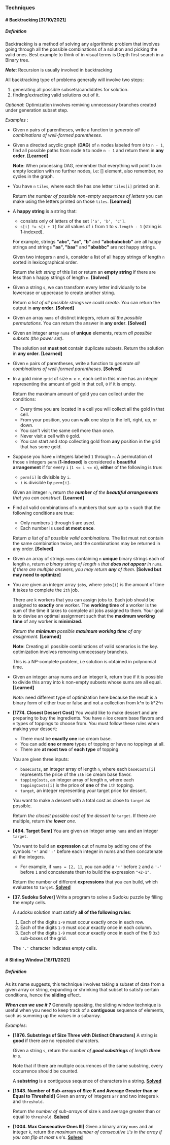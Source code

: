 ### Techniques

#### # Backtracking [31/10/2021]

##### Definition

Backtracking is a method of solving any algorithmic problem that involves going through all the possible combinations of a solution and picking the valid ones. Best example to think of in visual terms is Depth first search in a Binary tree.

**_Note_**: Recursion is usually involved in backtracking

All backtracking type of problems generally will involve two steps:

1. generating all possible subsets/candidates for solution.
2. finding/extracting valid solutions out of it.

*Optional*: Optimization involves remiving unnecessary branches created under generation subset step.

_Examples_ :

- Given `n` pairs of parentheses, write a function to _generate all combinations of well-formed parentheses_.

- Given a directed acyclic graph (**DAG**) of `n` nodes labeled from `0` to `n - 1`, find all possible paths from node `0` to node `n - 1` and return them in **any order**. **[Learned]**

  **Note**: When processing DAG, remember that everything will point to an empty location with no further nodes, i.e: [] element, also remember, no cycles in the graph.

- You have `n` `tiles`, where each tile has one letter `tiles[i]` printed on it.

  Return _the number of possible non-empty sequences of letters_ you can make using the letters printed on those `tiles`. **[Learned]**

- A **happy string** is a string that:

  - consists only of letters of the set `['a', 'b', 'c']`.
  - `s[i] != s[i + 1]` for all values of `i` from `1` to `s.length - 1` (string is 1-indexed).

  For example, strings **"abc", "ac", "b"** and **"abcbabcbcb"** are all happy strings and strings **"aa", "baa"** and **"ababbc"** are not happy strings.

  Given two integers `n` and `k`, consider a list of all happy strings of length `n` sorted in lexicographical order.

  Return _the kth string_ of this list or return an **empty string** if there are less than `k` happy strings of length `n`. **[Solved]**

- Given a string `s`, we can transform every letter individually to be lowercase or uppercase to create another string.

  Return _a list of all possible strings we could create_. You can return the output in **any order**. **[Solved]**

- Given an array `nums` of distinct integers, return _all the possible permutations_. You can return the answer in **any order**. **[Solved]**

- Given an integer array `nums` of **unique** elements, return _all possible subsets (the power set)_.

  The solution set **must not** contain duplicate subsets. Return the solution in **any order**. **[Learned]**

- Given `n` pairs of parentheses, write a function to _generate all combinations of well-formed parentheses_. **[Solved]**

- In a gold mine `grid` of size `m x n`, each cell in this mine has an integer representing the amount of gold in that cell, `0` if it is empty.

  Return the maximum amount of gold you can collect under the conditions:

  - Every time you are located in a cell you will collect all the gold in that cell.
  - From your position, you can walk one step to the left, right, up, or down.
  - You can't visit the same cell more than once.
  - Never visit a cell with `0` gold.
  - You can start and stop collecting gold from **any** position in the grid that has some gold.

- Suppose you have `n` integers labeled `1` through `n`. A permutation of those `n` integers `perm` (**1-indexed**) is considered a **beautiful arrangement** if for every `i` (`1 <= i <= n`), **either** of the following is true:

  - `perm[i]` is divisible by `i`.
  - `i` is divisible by `perm[i]`.

  Given an integer `n`, return _the **number** of the **beautiful arrangements** that you can construct_. **[Learned]**

- Find all valid combinations of `k` numbers that sum up to `n` such that the following conditions are true:

  - Only numbers `1` through `9` are used.
  - Each number is used **at most once**.

  Return _a list of all possible valid combinations_. The list must not contain the same combination twice, and the combinations may be returned in any order. **[Solved]**

- Given an array of strings `nums` containing `n` **unique** binary strings each of length `n`, return _a binary string of length_ `n` _that **does not appear** in_ `nums`_. If there are multiple answers, you may return **any** of them_. **[Solved but may need to optimize]**

- You are given an integer array `jobs`, where `jobs[i]` is the amount of time it takes to complete the `ith` job.

  There are `k` workers that you can assign jobs to. Each job should be assigned to **exactly** one worker. The **working time** of a worker is the sum of the time it takes to complete all jobs assigned to them. Your goal is to devise an optimal assignment such that the **maximum working time** of any worker is **minimized**.

  _Return the **minimum** possible **maximum working time** of any assignment._ **[Learned]**

  **Note**: Creating all possible combinations of valid scenarios is the key. optimization involves removing unnecessary branches.

  This is a NP-complete problem, i.e solution is obtained in polynomial time.

- Given an integer array nums and an integer k, return true if it is possible to divide this array into k non-empty subsets whose sums are all equal. **[Learned]**

  _Note_:  need different type of optimization here because the result is a binary form of either true or false and not a collection from k^n to k*2^n

- __[1774. Closest Dessert Cost]__ You would like to make dessert and are preparing to buy the ingredients. You have `n` ice cream base flavors and `m` types of toppings to choose from. You must follow these rules when making your dessert:

  - There must be **exactly one** ice cream base.
  - You can add **one or more** types of topping or have no toppings at all.
  - There are **at most two** of **each type** of topping.

  You are given three inputs:

  - `baseCosts`, an integer array of length `n`, where each `baseCosts[i]` represents the price of the `ith` ice cream base flavor.
  - `toppingCosts`, an integer array of length `m`, where each `toppingCosts[i]` is the price of **one** of the `ith` topping.
  - `target`, an integer representing your target price for dessert.

  You want to make a dessert with a total cost as close to `target` as possible.

  Return *the closest possible cost of the dessert to* `target`. If there are multiple, return *the **lower** one.*

- __[494. Target Sum]__ You are given an integer array `nums` and an integer `target`.

  You want to build an **expression** out of nums by adding one of the symbols `'+'` and `'-'` before each integer in nums and then concatenate all the integers.

  - For example, if `nums = [2, 1]`, you can add a `'+'` before `2` and a `'-'` before `1` and concatenate them to build the expression `"+2-1"`.

  Return the number of different **expressions** that you can build, which evaluates to `target`. [**Solved**](./leetcode/findTargetSumWays.js)

- **[37. Sudoku Solver]** Write a program to solve a Sudoku puzzle by filling the empty cells.

  A sudoku solution must satisfy **all of the following rules**:

  1. Each of the digits `1-9` must occur exactly once in each row.
  2. Each of the digits `1-9` must occur exactly once in each column.
  3. Each of the digits `1-9` must occur exactly once in each of the 9 `3x3` sub-boxes of the grid.

  The `'.'` character indicates empty cells.



#### # Sliding Window [16/11/2021]

##### Definition 

As its name suggests, this technique involves taking a subset of data from a given array or string, expanding or shrinking that subset to satisfy certain conditions, hence the **sliding** effect.

***When can we use it ?*** Generally speaking, the sliding window technique is useful when you need to keep track of a **contiguous** sequence of elements, such as summing up the values in a subarray.

_Examples_:

- **[1876. Substrings of Size Three with Distinct Characters]**  A string is **good** if there are no repeated characters.

  Given a string `s`, return *the number of **good substrings** of length **three** in* `s`.

  Note that if there are multiple occurrences of the same substring, every occurrence should be counted.

  A **substring** is a contiguous sequence of characters in a string. [**Solved**](./leetcode/countGoodSubstrings.js)

- **[1343. Number of Sub-arrays of Size K and Average Greater than or Equal to Threshold]**  Given an array of integers `arr` and two integers `k` and `threshold`.

  Return *the number of sub-arrays* of size `k` and average greater than or equal to `threshold`. [**Solved**](../leetcode/numOfSubarrays.js)

- **[1004. Max Consecutive Ones III]**  Given a binary array `nums` and an integer `k`, return *the maximum number of consecutive* `1`*'s in the array if you can flip at most* `k` `0`'s. [**Solved**](leetcode/longestOnes.js)

